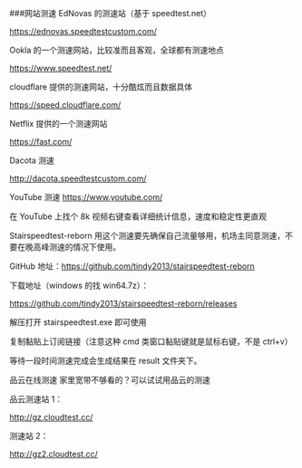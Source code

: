 ###网站测速
EdNovas 的测速站（基于 speedtest.net）

https://ednovas.speedtestcustom.com/

Ookla 的一个测速网站，比较准而且客观，全球都有测速地点

https://www.speedtest.net/

cloudflare 提供的测速网站，十分酷炫而且数据具体

https://speed.cloudflare.com/

Netflix 提供的一个测速网站

https://fast.com/

Dacota 测速

http://dacota.speedtestcustom.com/

YouTube 测速
https://www.youtube.com/

在 YouTube 上找个 8k 视频右键查看详细统计信息，速度和稳定性更直观

Stairspeedtest-reborn
用这个测速要先确保自己流量够用，机场主同意测速，不要在晚高峰测速的情况下使用。

GitHub 地址：https://github.com/tindy2013/stairspeedtest-reborn

下载地址（windows 的找 win64.7z）：

https://github.com/tindy2013/stairspeedtest-reborn/releases

解压打开 stairspeedtest.exe 即可使用

复制黏贴上订阅链接（注意这种 cmd 类窗口黏贴键就是鼠标右键，不是 ctrl+v）

等待一段时间测速完成会生成结果在 result 文件夹下。

品云在线测速
家里宽带不够看的？可以试试用品云的测速

品云测速站 1：

http://gz.cloudtest.cc/

测速站 2：

http://gz2.cloudtest.cc/
